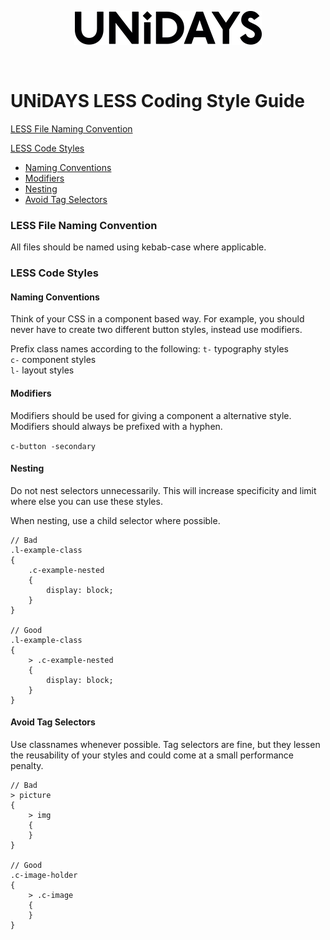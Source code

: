 <p align="center">
  <img src="../assets/UNiDAYS_Logo.png" />
</p>
<br/>

# UNiDAYS LESS Coding Style Guide

[LESS File Naming Convention](#less-file-naming-convention)

[LESS Code Styles](#LESS-code-styles)
  * [Naming Conventions](#naming-conventions)
  * [Modifiers](#modifiers)
  * [Nesting](#nesting)
  * [Avoid Tag Selectors](#avoid-tag-selectors)


### LESS File Naming Convention

All files should be named using kebab-case where applicable.


### LESS Code Styles

#### Naming Conventions
Think of your CSS in a component based way.
For example, you should never have to create two different button styles, instead use modifiers.

Prefix class names according to the following: 
`t-` typography styles<br>
`c-` component styles<br>
`l-` layout styles<br>

#### Modifiers

Modifiers should be used for giving a component a alternative style. 
Modifiers should always be prefixed with a hyphen.

`c-button -secondary`

#### Nesting

Do not nest selectors unnecessarily. This will increase specificity and limit where else you can use these styles. 

When nesting, use a child selector where possible.

```
// Bad
.l-example-class
{
	.c-example-nested
	{
		display: block;
	}
}

// Good
.l-example-class
{
	> .c-example-nested
	{
		display: block;
	}
}

```

#### Avoid Tag Selectors

Use classnames whenever possible. Tag selectors are fine, but they lessen the reusability of your styles and could come at a small performance penalty.

```
// Bad
> picture
{
	> img
	{
	}
}

// Good
.c-image-holder
{
	> .c-image
	{
	}
}

```